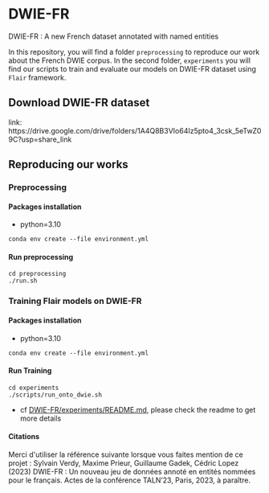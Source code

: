 # DWIE-FR
DWIE-FR : A new French dataset annotated with named entities


In this repository, you will find a folder `preprocessing` to reproduce our work about the French DWIE corpus. In the second folder, `experiments` you will find our scripts to train and evaluate our models on DWIE-FR dataset using `Flair` framework.

## Download DWIE-FR dataset
<p>link: <a>https://drive.google.com/drive/folders/1A4Q8B3VIo64Iz5pto4_3csk_5eTwZ09C?usp=share_link</a></p>

## Reproducing our works
### Preprocessing

#### Packages installation
* python=3.10

```
conda env create --file environment.yml
```
#### Run preprocessing
```
cd preprocessing
./run.sh
```


### Training Flair models on DWIE-FR

#### Packages installation
* python=3.10

```
conda env create --file environment.yml
```
#### Run Training
```
cd experiments
./scripts/run_onto_dwie.sh
```
* cf [DWIE-FR/experiments/README.md](experiments/README.md), please check the readme to get more details


#### Citations

<p> Merci d'utiliser la référence suivante lorsque vous faites mention de ce projet : 
Sylvain Verdy, Maxime Prieur, Guillaume Gadek, Cédric Lopez (2023) DWIE-FR : Un nouveau jeu de données annoté en entités nommées pour le français. Actes de la conférence TALN’23, Paris, 2023, à paraître. </p>

